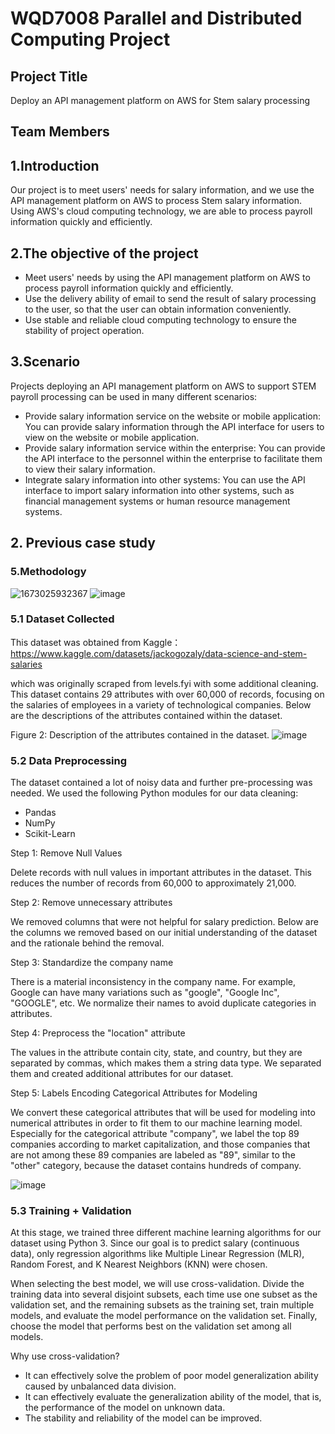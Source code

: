 # WQD7008 Parallel and Distributed Computing Project 
## Project Title  
Deploy an API management platform on AWS for Stem salary processing
## Team Members
## 1.Introduction
Our project is to meet users' needs for salary information, and we use the API management platform on AWS to process Stem salary information. Using AWS's cloud computing technology, we are able to process payroll information quickly and efficiently.
## 2.The objective of the project
+	Meet users' needs by using the API management platform on AWS to process payroll information quickly and efficiently.
+	Use the delivery ability of email to send the result of salary processing to the user, so that the user can obtain information conveniently.
+ Use stable and reliable cloud computing technology to ensure the stability of project operation.
## 3.Scenario
Projects deploying an API management platform on AWS to support STEM payroll processing can be used in many different scenarios:
+ Provide salary information service on the website or mobile application: You can provide salary information through the API interface for users to view on the website or mobile application.
+	Provide salary information service within the enterprise: You can provide the API interface to the personnel within the enterprise to facilitate them to view their salary information.
+	Integrate salary information into other systems: You can use the API interface to import salary information into other systems, such as financial management systems or human resource management systems.
## 2. Previous case study
### 5.Methodology
![1673025932367](https://user-images.githubusercontent.com/102680739/211156266-cbecc503-5268-4194-9303-2bbf4021eee5.png)
![image](https://user-images.githubusercontent.com/102680739/211156273-aa60eeff-eb61-4d95-be0f-669f892bd618.png)
### 5.1 Dataset Collected
This dataset was obtained from Kaggle：https://www.kaggle.com/datasets/jackogozaly/data-science-and-stem-salaries

which was originally scraped from levels.fyi with some additional cleaning. This dataset contains 29 attributes with over 60,000 of records, focusing on the salaries of employees in a variety of technological companies. Below are the descriptions of the attributes contained within the dataset.

Figure 2: Description of the attributes contained in the dataset.
![image](https://user-images.githubusercontent.com/102680739/211156539-639d6dcb-6b58-44b0-b5a3-2b028faa866f.png)
### 5.2 Data Preprocessing
The dataset contained a lot of noisy data and further pre-processing was needed. We used the following Python modules for our data cleaning:

+	Pandas
+	NumPy
+	Scikit-Learn

Step 1: Remove Null Values

Delete records with null values in important attributes in the dataset. This reduces the number of records from 60,000 to approximately 21,000.

Step 2: Remove unnecessary attributes

We removed columns that were not helpful for salary prediction. Below are the columns we removed based on our initial understanding of the dataset and the rationale behind the removal.

Step 3: Standardize the company name

There is a material inconsistency in the company name. For example, Google can have many variations such as "google", "Google Inc", "GOOGLE", etc. We normalize their names to avoid duplicate categories in attributes.

Step 4: Preprocess the "location" attribute

The values in the attribute contain city, state, and country, but they are separated by commas, which makes them a string data type. We separated them and created additional attributes for our dataset.

Step 5: Labels Encoding Categorical Attributes for Modeling

We convert these categorical attributes that will be used for modeling into numerical attributes in order to fit them to our machine learning model. Especially for the categorical attribute "company", we label the top 89 companies according to market capitalization, and those companies that are not among these 89 companies are labeled as "89", similar to the "other" category, because the dataset contains hundreds of company.

![image](https://user-images.githubusercontent.com/102680739/211156739-cbc98886-19f4-4d95-9ec1-0752eeccd772.png)

### 5.3 Training + Validation

At this stage, we trained three different machine learning algorithms for our dataset using Python 3. Since our goal is to predict salary (continuous data), only regression algorithms like Multiple Linear Regression (MLR), Random Forest, and K Nearest Neighbors (KNN) were chosen.

When selecting the best model, we will use cross-validation. Divide the training data into several disjoint subsets, each time use one subset as the validation set, and the remaining subsets as the training set, train multiple models, and evaluate the model performance on the validation set. Finally, choose the model that performs best on the validation set among all models.

Why use cross-validation?

+ It can effectively solve the problem of poor model generalization ability caused by unbalanced data division.
+ It can effectively evaluate the generalization ability of the model, that is, the performance of the model on unknown data.
+ The stability and reliability of the model can be improved.

